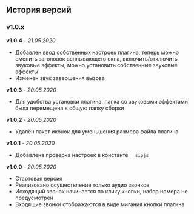 ## История версий

### v1.0.x
**v1.0.4** - _21.05.2020_
- Добавлен ввод собственных настроек плагина, теперь можно сменить заголовок всплывающего окна, включить/отключить звуковые эффекты, можно установить собственные звуковые эффекты
- Изменен звук завершения вызова

**v1.0.3** - _20.05.2020_
- Для удобства установки плагина, папка со звуковыми эффектами была перемещена в общую папку сборки

**v1.0.2** - _20.05.2020_
- Удалён пакет иконок для уменьшения размера файла плагина

**v1.0.1** - _20.05.2020_
- Добавлена проверка настроек в константе `__sipjs`

**v1.0.0** - _20.05.2020_
- Стартовая версия
- Реализовано осуществление только аудио звонков
- Исходящий звонок начинается по клику кнопки, набор номера не предусмотрен
- Входящие звонки отображаются в виде мигания кнопки плагина
